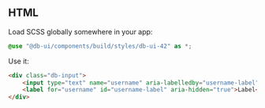 ## HTML

Load SCSS globally somewhere in your app:

```scss
@use "@db-ui/components/build/styles/db-ui-42" as *;
```

Use it:

```html
<div class="db-input">
	<input type="text" name="username" aria-labelledby="username-label" />
	<label for="username" id="username-label" aria-hidden="true">Label</label>
</div>
```

